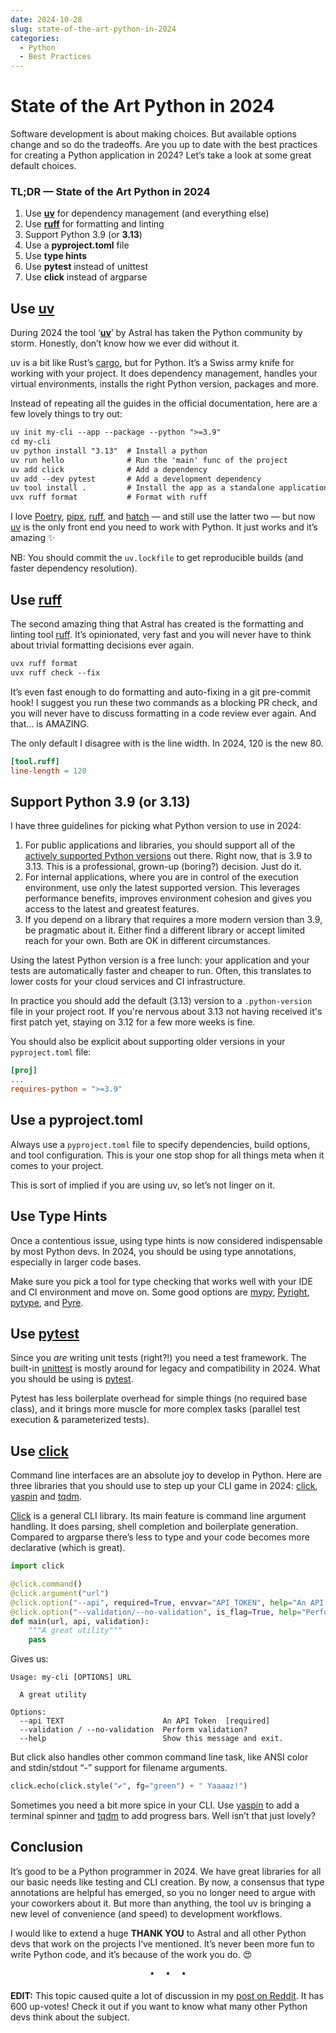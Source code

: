```yaml
---
date: 2024-10-28
slug: state-of-the-art-python-in-2024
categories:
  - Python
  - Best Practices
---
```


# State of the Art Python in 2024

Software development is about making choices. But available options change and so do the tradeoffs. Are you up to date with the best practices for creating a Python application in 2024? Let’s take a look at some great default choices.

<!-- more -->

<h3>TL;DR — State of the Art Python in 2024</h3>

1. Use **[uv](https://docs.astral.sh/uv/)** for dependency management (and everything else)
2. Use **[ruff](https://docs.astral.sh/ruff/)** for formatting and linting
3. Support Python 3.9 (or **3.13**)
4. Use a **pyproject.toml** file
5. Use **type hints**
6. Use **pytest** instead of unittest
7. Use **click** instead of argparse

## Use **[uv](https://docs.astral.sh/uv/)**

During 2024 the tool ‘**[uv](https://docs.astral.sh/uv/)**’ by Astral has taken the Python community by storm. Honestly, don’t know how we ever did without it.

uv is a bit like Rust’s [cargo](https://doc.rust-lang.org/cargo/), but for Python. It’s a Swiss army knife for working with your project. It does dependency management, handles your virtual environments, installs the right Python version, packages and more.

Instead of repeating all the guides in the official documentation, here are a few lovely things to try out:

```txt
uv init my-cli --app --package --python ">=3.9"
cd my-cli
uv python install "3.13"  # Install a python
uv run hello              # Run the 'main' func of the project
uv add click              # Add a dependency
uv add --dev pytest       # Add a development dependency
uv tool install .         # Install the app as a standalone application
uvx ruff format           # Format with ruff
```

I love [Poetry](https://python-poetry.org/), [pipx](https://pipx.pypa.io/stable/), [ruff](https://docs.astral.sh/ruff/), and [hatch](https://hatch.pypa.io/latest/) — and still use the latter two — but now [uv](https://docs.astral.sh/uv/) is the only front end you need to work with Python. It just works and it’s amazing ✨

NB: You should commit the `uv.lockfile` to get reproducible builds (and faster dependency resolution).

## Use **[ruff](https://docs.astral.sh/ruff/)**

The second amazing thing that Astral has created is the formatting and linting tool [ruff](https://docs.astral.sh/ruff/). It’s opinionated, very fast and you will never have to think about trivial formatting decisions ever again.

```txt
uvx ruff format
uvx ruff check --fix
```

It’s even fast enough to do formatting and auto-fixing in a git pre-commit hook! I suggest you run these two commands as a blocking PR check, and you will never have to discuss formatting in a code review ever again. And that… is AMAZING.

The only default I disagree with is the line width. In 2024, 120 is the new 80.

```toml
[tool.ruff]
line-length = 120
```

## Support Python 3.9 (or 3.13)

I have three guidelines for picking what Python version to use in 2024:

1. For public applications and libraries, you should support all of the [actively supported Python versions](https://devguide.python.org/versions/) out there. Right now, that is 3.9 to 3.13. This is a professional, grown-up (boring?) decision. Just do it.
2. For internal applications, where you are in control of the execution environment, use only the latest supported version. This leverages performance benefits, improves environment cohesion and gives you access to the latest and greatest features.
3. If you depend on a library that requires a more modern version than 3.9, be pragmatic about it. Either find a different library or accept limited reach for your own. Both are OK in different circumstances.

Using the latest Python version is a free lunch: your application and your tests are automatically faster and cheaper to run. Often, this translates to lower costs for your cloud services and CI infrastructure.

In practice you should add the default (3.13) version to a `.python-version` file in your project root. If you're nervous about 3.13 not having received it's first patch yet, staying on 3.12 for a few more weeks is fine.

You should also be explicit about supporting older versions in your `pyproject.toml` file:

```toml
[proj]
...
requires-python = ">=3.9"
```

## Use a pyproject.toml

Always use a `pyproject.toml` file to specify dependencies, build options, and tool configuration. This is your one stop shop for all things meta when it comes to your project.

This is sort of implied if you are using uv, so let’s not linger on it.

## Use Type Hints

Once a contentious issue, using type hints is now considered indispensable by most Python devs. In 2024, you should be using type annotations, especially in larger code bases.

Make sure you pick a tool for type checking that works well with your IDE and CI environment and move on. Some good options are [mypy](https://github.com/python/mypy), [Pyright](https://microsoft.github.io/pyright/), [pytype](https://google.github.io/pytype/), and [Pyre](https://pyre-check.org/).

## Use **[pytest](https://docs.pytest.org/en/stable/)**

Since you *are* writing unit tests (right?!) you need a test framework. The built-in [unittest](https://docs.python.org/3/library/unittest.html) is mostly around for legacy and compatibility in 2024. What you should be using is [pytest](https://docs.pytest.org/en/stable/).

Pytest has less boilerplate overhead for simple things (no required base class), and it brings more muscle for more complex tasks (parallel test execution & parameterized tests).

## Use **[click](https://click.palletsprojects.com/en/stable/)**

Command line interfaces are an absolute joy to develop in Python. Here are three libraries that you should use to step up your CLI game in 2024: [click](https://click.palletsprojects.com/en/stable/), [yaspin](https://github.com/pavdmyt/yaspin) and [tqdm](https://tqdm.github.io/).

[Click](https://click.palletsprojects.com/en/stable/) is a general CLI library. Its main feature is command line argument handling. It does parsing, shell completion and boilerplate generation. Compared to argparse there’s less to type and your code becomes more declarative (which is great).

```python
import click

@click.command()
@click.argument("url")
@click.option("--api", required=True, envvar="API_TOKEN", help="An API Token")
@click.option("--validation/--no-validation", is_flag=True, help="Perform validation?")
def main(url, api, validation):
    """A great utility"""
    pass
```

Gives us:

```text
Usage: my-cli [OPTIONS] URL

  A great utility

Options:
  --api TEXT                      An API Token  [required]
  --validation / --no-validation  Perform validation?
  --help                          Show this message and exit.
```

But click also handles other common command line task, like ANSI color and stdin/stdout “-” support for filename arguments.

```python
click.echo(click.style("✔", fg="green") + " Yaaaaz!")
```

Sometimes you need a bit more spice in your CLI. Use [yaspin](https://github.com/pavdmyt/yaspin) to add a terminal spinner and [tqdm](https://tqdm.github.io/) to add progress bars. Well isn’t that just lovely?

## Conclusion

It’s good to be a Python programmer in 2024. We have great libraries for all our basic needs like testing and CLI creation. By now, a consensus that type annotations are helpful has emerged, so you no longer need to argue with your coworkers about it. But more than anything, the tool uv is bringing a new level of convenience (and speed) to development workflows.

I would like to extend a huge **THANK YOU** to Astral and all other Python devs that work on the projects I‘ve mentioned. It’s never been more fun to write Python code, and it’s because of the work you do. 😍

<pre><p style="text-align: center; margin-top: 0px; margin-bottom: 4pt;">•  •  •</p></pre>

**EDIT:** This topic caused quite a lot of discussion in my [post on Reddit](https://www.reddit.com/r/Python/comments/1ghiln0/state_of_the_art_python_in_2024). It has 600 up-votes! Check it out if you want to know what many other Python devs think about the subject.
